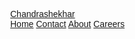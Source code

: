 <html>
<head>
<meta name="viewport" content="width=device-width, initial-scale=1">
<style>
* {box-sizing: border-box;}
body { 
  margin: 0;
  font-family: Arial, Helvetica, sans-serif;
}
 body{
  Background-image:url(https://i.postimg.cc/PxL2wPKH/014-D7603-182-E-4-EED-98-A0-96-AD94038220.jpg);
  }

.header {
  overflow: hidden;
  background-color: #FFBF00;
  padding: 20px 10px;
}

.header a {
  float: left;
  color: black;
  text-align: center;
  padding: 12px;
  text-decoration: none;
  font-size: 18px; 
  line-height: 25px;
  border-radius: 4px;
}

.header a.logo {
  font-size: 25px;
  font-weight: bold;
}

.header a:hover {
  background-color: #fff;
  color: black;
}

.header a.active {
  background-color: dodgerblue;
  color: white;
}

.header-right {
  float: right;
}

@media screen and (max-width: 500px) {
  .header a {
    float: none;
    display: block;
    text-align: left;
  }
  
  .header-right {
    float: none;
  }
}
</style>
</head>
<body>

<div
class="header">
  <a href="#default" class="logo">Chandrashekhar</a>
  <div class="header-right">
    <a class="active" href="#home">Home</a>
    <a href="#contact">Contact</a>
    <a href="#about">About</a>
    <a href="#careers">Careers</a>
  </div>
</div>
